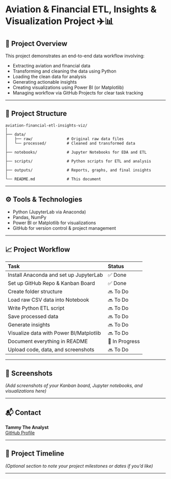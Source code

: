 # Aviation & Financial ETL, Insights & Visualization Project ✈️📊

## 📌 Project Overview
This project demonstrates an end-to-end data workflow involving:
- Extracting aviation and financial data
- Transforming and cleaning the data using Python
- Loading the clean data for analysis
- Generating actionable insights
- Creating visualizations using Power BI (or Matplotlib)
- Managing workflow via GitHub Projects for clear task tracking

---

## 📂 Project Structure

```
aviation-financial-etl-insights-viz/
│
├── data/
│   ├── raw/               # Original raw data files
│   └── processed/         # Cleaned and transformed data
│
├── notebooks/             # Jupyter Notebooks for EDA and ETL
│
├── scripts/               # Python scripts for ETL and analysis
│
├── outputs/               # Reports, graphs, and final insights
│
└── README.md              # This document
```


---

## ⚙️ Tools & Technologies
- Python (JupyterLab via Anaconda)
- Pandas, NumPy
- Power BI or Matplotlib for visualizations
- GitHub for version control & project management

---

## 📈 Project Workflow

| Task                                  | Status       |
|:--------------------------------------|:-------------|
| Install Anaconda and set up JupyterLab| ✅ Done        |
| Set up GitHub Repo & Kanban Board     | ✅ Done        |
| Create folder structure               | 🔜 To Do       |
| Load raw CSV data into Notebook       | 🔜 To Do       |
| Write Python ETL script               | 🔜 To Do       |
| Save processed data                   | 🔜 To Do       |
| Generate insights                     | 🔜 To Do       |
| Visualize data with Power BI/Matplotlib| 🔜 To Do      |
| Document everything in README         | 🔄 In Progress |
| Upload code, data, and screenshots    | 🔜 To Do       |

---

## 📸 Screenshots
_(Add screenshots of your Kanban board, Jupyter notebooks, and visualizations here)_

---

## 📬 Contact
**Tammy The Analyst**  
[GitHub Profile](https://github.com/YourUsername)

---

## 📅 Project Timeline
_(Optional section to note your project milestones or dates if you’d like)_

---


